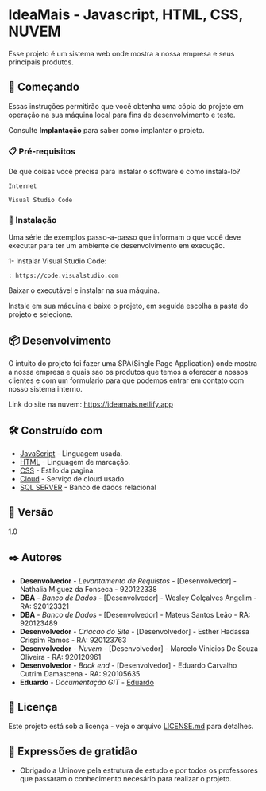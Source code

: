 # IdeaMais - Javascript, HTML, CSS, NUVEM

Esse projeto é um sistema web onde mostra a nossa empresa e seus principais produtos.

## 🚀 Começando

Essas instruções permitirão que você obtenha uma cópia do projeto em operação na sua máquina local para fins de desenvolvimento e teste.

Consulte **Implantação** para saber como implantar o projeto.

### 📋 Pré-requisitos

De que coisas você precisa para instalar o software e como instalá-lo?

```
Internet
```
```
Visual Studio Code
```

### 🔧 Instalação

Uma série de exemplos passo-a-passo que informam o que você deve executar para ter um ambiente de desenvolvimento em execução.

1- Instalar Visual Studio Code:

```
: https://code.visualstudio.com
```

  Baixar o executável e instalar na sua máquina. 

  Instale em sua máquina e baixe o projeto, em seguida escolha a pasta do projeto e selecione.

## 📦 Desenvolvimento

O intuito do projeto foi fazer uma SPA(Single Page Application) onde mostra a nossa empresa e quais sao os 
produtos que temos a oferecer a nossos clientes e com um formulario para que podemos entrar em contato com nosso sistema interno.

Link do site na nuvem: https://ideamais.netlify.app

## 🛠️ Construído com

* [JavaScript](https://developer.mozilla.org/en-US/docs/Web/JavaScript) - Linguagem usada.
* [HTML](https://developer.mozilla.org/en-US/docs/Web/HTML) - Linguagem de marcação.
* [CSS](https://www.w3schools.com/html/) - Estilo da pagina.
* [Cloud](https://www.netlify.com) - Serviço de cloud usado.
* [SQL SERVER](https://www.microsoft.com/en-us/sql-server/sql-server-downloads) - Banco de dados relacional


## 📌 Versão

1.0

## ✒️ Autores

* **Desenvolvedor** - *Levantamento de Requistos* - [Desenvolvedor] - Nathalia Miguez da Fonseca - 920122338
* **DBA** - *Banco de Dados* - [Desenvolvedor] - Wesley Golçalves Angelim - RA: 920123321
* **DBA** - *Banco de Dados* - [Desenvolvedor] - Mateus Santos Leão - RA: 920123489
* **Desenvolvedor** - *Criacao do Site* - [Desenvolvedor] - Esther Hadassa Crispim Ramos - RA: 920123763
* **Desenvolvedor** - *Nuvem* - [Desenvolvedor] - Marcelo Vinicios De Souza Oliveira - RA: 920120961
* **Desenvolvedor** - *Back end* - [Desenvolvedor] - Eduardo Carvalho Cutrim Damascena - RA: 920105635
* **Eduardo** - *Documentação GIT* - [Eduardo](https://github.com/eduardo-carvalho-estudante)


## 📄 Licença

Este projeto está sob a licença - veja o arquivo [LICENSE.md](https://github.com/usuario/projeto/licenca) para detalhes.

## 🎁 Expressões de gratidão

* Obrigado a Uninove pela estrutura de estudo e por todos os professores que passaram o conhecimento necesário para realizar o projeto.
